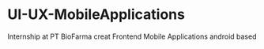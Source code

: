 # UI-UX-MobileApplications
Internship at PT BioFarma creat Frontend Mobile Applications android based

